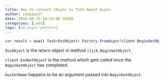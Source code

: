 ```yaml
---
title: How to convert IAsync to Task Await Async
author: ianpowell
date: 2016-08-25 18:34:00 +0100
categories: [.net]
tags: [c#,async-pattern]
---
```


```c#
var result = await Task<OssObject>.Factory.FromAsync(client.BeginGetObject, client.EndGetObject, bucketName, key, null);
```

`OssObject` is the return object in method `click.BeginGetObject`

`client.EndGetObject` is the method which gets called once the `BeginGetObject` has completed.

`bucketName` happens to be an argument passed into `BeginGetObject`.
